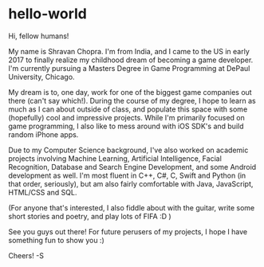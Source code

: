 # hello-world
Hi, fellow humans!

My name is Shravan Chopra. I'm from India, and I came to the US in early 2017 to finally realize my childhood dream of becoming a game developer. I'm currently pursuing a Masters Degree in Game Programming at DePaul University, Chicago. 

My dream is to, one day, work for one of the biggest game companies out there (can't say which!). During the course of my degree, I hope to learn as much as I can about outside of class, and populate this space with some (hopefully) cool and impressive projects. While I'm primarily focused on game programming, I also like to mess around with iOS SDK's and build random iPhone apps. 

Due to my Computer Science background, I've also worked on academic projects involving Machine Learning, Artificial Intelligence, Facial Recognition, Database and Search Engine Development, and some Android development as well. I'm most fluent in C++, C#, C, Swift and Python (in that order, seriously), but am also fairly comfortable with Java, JavaScript, HTML/CSS and SQL.

(For anyone that's interested, I also fiddle about with the guitar, write some short stories and poetry, and play lots of FIFA :D )

See you guys out there! For future perusers of my projects, I hope I have something fun to show you :)

Cheers!
-S
